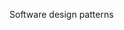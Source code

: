 <span id="title">Software design patterns</span>

<div id="body">

<include src="introduction/container-inParent-asPanel.md" boilerplate />
<include src="singleton/container-inParent-asPanel.md" boilerplate />
<include src="abstractionOccurrence/container-inParent-asPanel.md" boilerplate />
<include src="facade/container-inParent-asPanel.md" boilerplate />
<include src="command/container-inParent-asPanel.md" boilerplate />
<include src="modelViewController/container-inParent-asPanel.md" boilerplate />
<include src="observer/container-inParent-asPanel.md" boilerplate />
<include src="more/container-inParent-asPanel.md" boilerplate />

</div>
